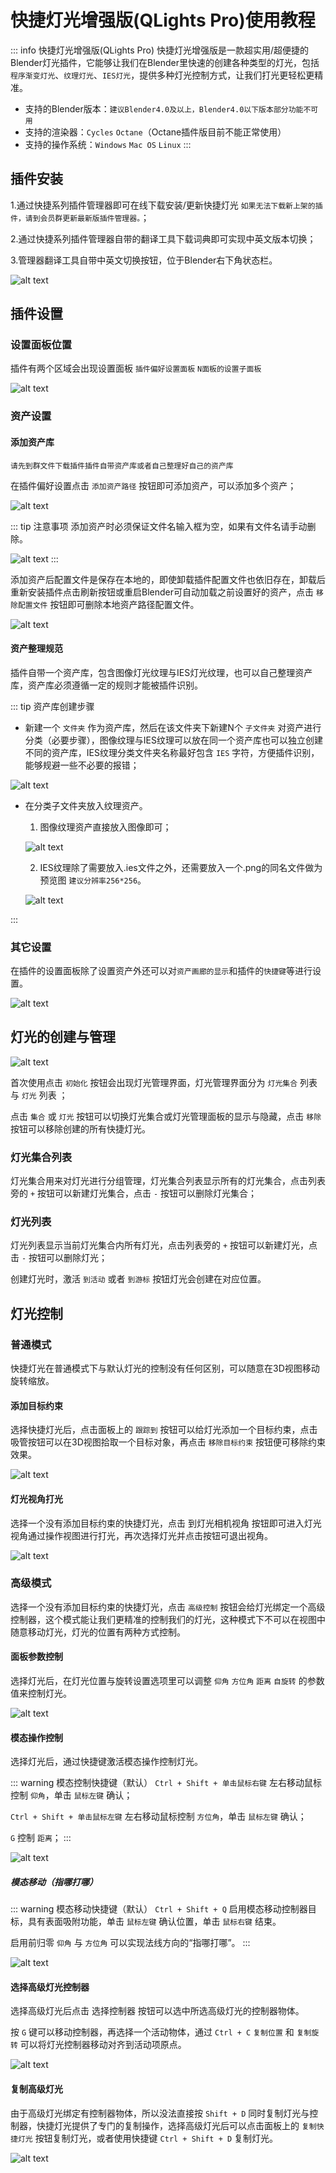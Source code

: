 # 快捷灯光增强版(QLights Pro)使用教程

::: info 快捷灯光增强版(QLights Pro)
快捷灯光增强版是一款超实用/超便捷的Blender灯光插件，它能够让我们在Blender里快速的创建各种类型的灯光，包括`程序渐变灯光`、`纹理灯光`、`IES灯光`，提供多种灯光控制方式，让我们打光更轻松更精准。

- 支持的Blender版本：`建议Blender4.0及以上，Blender4.0以下版本部分功能不可用`
- 支持的渲染器：`Cycles` `Octane`（Octane插件版目前不能正常使用）
- 支持的操作系统：`Windows` `Mac OS` `Linux`
:::

## 插件安装

1.通过快捷系列插件管理器即可在线下载安装/更新快捷灯光 `如果无法下载新上架的插件，请到会员群更新最新版插件管理器。`；

2.通过快捷系列插件管理器自带的翻译工具下载词典即可实现中英文版本切换；

3.管理器翻译工具自带中英文切换按钮，位于Blender右下角状态栏。

![alt text](pic/qlights/qlights_001.png)

## 插件设置

### 设置面板位置

插件有两个区域会出现设置面板 `插件偏好设置面板` `N面板的设置子面板`

![alt text](pic/qlights/qlights_008.png)

### 资产设置

#### 添加资产库

`请先到群文件下载插件插件自带资产库或者自己整理好自己的资产库`

在插件偏好设置点击 `添加资产路径` 按钮即可添加资产，可以添加多个资产；

![alt text](pic/qlights/QLights_002.gif)

::: tip 注意事项
添加资产时必须保证文件名输入框为空，如果有文件名请手动删除。

![alt text](pic/qlights/qlights_007.png)
:::

添加资产后配置文件是保存在本地的，即使卸载插件配置文件也依旧存在，卸载后重新安装插件点击刷新按钮或重启Blender可自动加载之前设置好的资产，点击 `移除配置文件` 按钮即可删除本地资产路径配置文件。

![alt text](pic/qlights/qlights_003.png)

#### 资产整理规范

插件自带一个资产库，包含图像灯光纹理与IES灯光纹理，也可以自己整理资产库，资产库必须遵循一定的规则才能被插件识别。

::: tip 资产库创建步骤
- 新建一个 `文件夹` 作为资产库，然后在该文件夹下新建N个 `子文件夹` 对资产进行分类（必要步骤），图像纹理与IES纹理可以放在同一个资产库也可以独立创建不同的资产库，IES纹理分类文件夹名称最好包含 `IES` 字符，方便插件识别，能够规避一些不必要的报错；

![alt text](pic/qlights/qlights_004.png)

- 在分类子文件夹放入纹理资产。

    1. 图像纹理资产直接放入图像即可；

    ![alt text](pic/qlights/qlights_005.png)

    2. IES纹理除了需要放入.ies文件之外，还需要放入一个.png的同名文件做为预览图 `建议分辨率256*256`。

    ![alt text](pic/qlights/qlights_006.png)

:::

### 其它设置

在插件的设置面板除了设置资产外还可以对`资产画廊的显示`和插件的`快捷键`等进行设置。

![alt text](pic/qlights/qlights_009.png)

## 灯光的创建与管理

![alt text](pic/qlights/QLights_010.gif)

首次使用点击 `初始化` 按钮会出现灯光管理界面，灯光管理界面分为 `灯光集合` 列表与 `灯光` 列表 ；

点击 `集合` 或 `灯光` 按钮可以切换灯光集合或灯光管理面板的显示与隐藏，点击 `移除` 按钮可以移除创建的所有快捷灯光。

### 灯光集合列表
灯光集合用来对灯光进行分组管理，灯光集合列表显示所有的灯光集合，点击列表旁的 `+` 按钮可以新建灯光集合，点击 `-` 按钮可以删除灯光集合；

### 灯光列表
灯光列表显示当前灯光集合内所有灯光，点击列表旁的 `+` 按钮可以新建灯光，点击 `-` 按钮可以删除灯光；

创建灯光时，激活 `到活动` 或者 `到游标` 按钮灯光会创建在对应位置。

## 灯光控制

### 普通模式

快捷灯光在普通模式下与默认灯光的控制没有任何区别，可以随意在3D视图移动旋转缩放。

#### 添加目标约束

选择快捷灯光后，点击面板上的 `跟踪到` 按钮可以给灯光添加一个目标约束，点击吸管按钮可以在3D视图拾取一个目标对象，再点击 `移除目标约束` 按钮便可移除约束效果。

![alt text](pic/qlights/QLights_011.gif)

#### 灯光视角打光

选择一个没有添加目标约束的快捷灯光，点击 到灯光相机视角 按钮即可进入灯光视角通过操作视图进行打光，再次选择灯光并点击按钮可退出视角。

![alt text](pic/qlights/QLights_012.gif)

### 高级模式

选择一个没有添加目标约束的快捷灯光，点击 `高级控制` 按钮会给灯光绑定一个高级控制器，这个模式能让我们更精准的控制我们的灯光，这种模式下不可以在视图中随意移动灯光，灯光的位置有两种方式控制。

#### 面板参数控制

选择灯光后，在灯光位置与旋转设置选项里可以调整 `仰角` `方位角` `距离` `自旋转` 的参数值来控制灯光。

![alt text](pic/qlights/QLights_013.gif)

#### 模态操作控制

选择灯光后，通过快捷键激活模态操作控制灯光。

::: warning 模态控制快捷键（默认）
`Ctrl + Shift + 单击鼠标右键` 左右移动鼠标控制 `仰角`，单击 `鼠标左键` 确认；

`Ctrl + Shift + 单击鼠标左键` 左右移动鼠标控制 `方位角`，单击 `鼠标左键` 确认；

`G` 控制 `距离`；
:::

![alt text](pic/qlights/QLights_014.gif)

##### 模态移动（指哪打哪）

::: warning 模态移动快捷键（默认）
`Ctrl + Shift + Q` 启用模态移动控制器目标，具有表面吸附功能，单击 `鼠标左键` 确认位置，单击 `鼠标右键` 结束。

启用前归零 `仰角` 与 `方位角` 可以实现法线方向的“指哪打哪”。
:::

![alt text](pic/qlights/QLights_015.gif)

#### 选择高级灯光控制器

选择高级灯光后点击 选择控制器 按钮可以选中所选高级灯光的控制器物体。

按 `G` 键可以移动控制器，再选择一个活动物体，通过 `Ctrl + C` `复制位置` 和 `复制旋转` 可以将灯光控制器移动对齐到活动项原点。

![alt text](pic/qlights/QLights_016.gif)

#### 复制高级灯光

由于高级灯光绑定有控制器物体，所以没法直接按 `Shift + D` 同时复制灯光与控制器，快捷灯光提供了专门的复制操作，选择高级灯光后可以点击面板上的 `复制快捷灯光` 按钮复制灯光，或者使用快捷键 `Ctrl + Shift + D` 复制灯光。

![alt text](pic/qlights/QLights_017.gif)